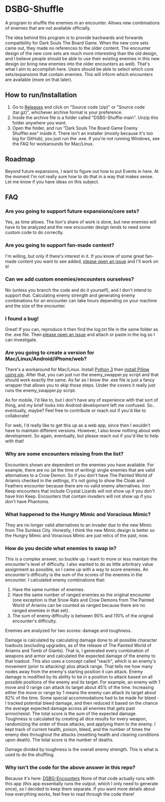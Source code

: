 # DSBG-Shuffle
A program to shuffle the enemies in an encounter.  Allows new combinations of enemies that are not available officially.

The idea behind this program is to provide backwards and forwards compatibility for Dark Souls The Board Game.  When the new core sets came out, they made no references to the older content. The encounter design of the new core sets are much more interesting than the old design, and I believe people should be able to use their existing enemies in this new design (or bring new enemies into the older encounters as well).  That's what I aim to accomplish here.  Users should be able to select which core sets/expansions that contain enemies.  This will inform which encounters are available (more on that later).



## How to run/Installation
1. Go to [Releases](https://github.com/DanDuhon/DSBG-Shuffle/releases) and click on "Source code (zip)" or "Source code (tar.gz)", whichever archive format is your preference.
2. Inside the archive file is a folder called "DSBG-Shuffle-main".  Unzip this folder anywhere you want.
3. Open the folder, and run "Dark Souls The Board Game Enemy Shuffler.exe" inside it.  There isn't an installer (mostly because it's too big for GitHub), you just run the .exe.  If you're not running Windows, see the FAQ for workarounds for Mac/Linux.


## Roadmap
Beyond future expansions, I want to figure out how to put Events in here.  At the moment I'm not really sure how to do that in a way that makes sense.  Let me know if you have ideas on this subject.


## FAQ
### Are you going to support future expansions/core sets?

Yes, as time allows.  The lion's share of work is done, but new enemies will have to be analyzed and the new encounter design tends to need some custom code to do correctly.

### Are you going to support fan-made content?

I'm willing, but only if there's interest in it.  If you know of some great fan-made content you want to see added, [please open an issue](https://github.com/DanDuhon/DSBG-Shuffle/issues) and I'll work on it!

### Can we add custom enemies/encounters ourselves?

No (unless you branch the code and do it yourself), and I don't intend to support that.  Calculating enemy strength and generating enemy combinations for an encounter can take hours depending on your machine and the size of the encounter.

### I found a bug!

Great!  If you can, reproduce it then find the log.txt file in the same folder as the .exe file.  Then [please open an issue](https://github.com/DanDuhon/DSBG-Shuffle/issues) and attach or paste in the log so I can investigate.

### Are you going to create a version for Mac/Linux/Android/iPhone/web?

There's a workaround for Mac/Linux.  Install [Python 3](https://www.python.org/downloads/) then [install Pillow using pip](https://pillow.readthedocs.io/en/stable/installation.html#basic-installation).  After that, you can just run the enemy_swapper.py script and that should work exactly the same.  As far as I know the .exe file is just a fancy wrapper that allows you to skip those steps.  Under the covers it really just runs the enemy_swapper.py script.

As for mobile, I'd like to, but I don't have any of experience with that sort of thing, and my brief looks into Android development left me confused.  So.. eventually, maybe?  Feel free to contribute or reach out if you'd like to collaborate!

For web, I'd really like to get this up as a web app, since then I wouldn't have to maintain different versions.  However, I also know nothing about web development.  So again, eventually, but please reach out if you'd like to help with that!

### Why are some encounters missing from the list?

Encounters shown are dependent on the enemies you have available.  For example, there are no (at the time of writing) single enemies that are valid alternatives to a Crow Demon.  So if you don't have The Painted World of Ariamis checked in the settings, it's not going to show the Cloak and Feathers encounter because there are no valid enemy alternatives.  Iron Keep encounters that include Crystal Lizards will not show up if you don't have Iron Keep.  Encounters that contain invaders will not show up if you don't have Phantoms.

### What happened to the Hungry Mimic and Voracious Mimic?

They are no longer valid alternatives to an invader due to the new Mimic from The Sunless City.  Honestly, I think the new Mimic design is better so the Hungry Mimic and Voracious Mimic are just relics of the past, now.

### How do you decide what enemies to swap in?

This is a complex answer, so buckle up.  I want to more or less maintain the encounter's level of difficulty.  I also wanted to do as little arbritrary value assignment as possible, so I came up with a way to score enemies.  An encounter's difficulty is the sum of the scores of the enemies in the encounter.  I calculated enemy combinations that:
  1. Have the same number of enemies.
  2. Have the same number of ranged enemies as the original encounter (one exception is that Snow Rats and Crow Demons from The Painted World of Ariamis can be counted as ranged because there are no ranged enemies in that set).
  3. The sum of enemy difficulty is between 90% and 110% of the original encounter's difficulty.

Enemies are analyzed for two scores: damage and toughness.

Damage is calculated by calculating damage done to all possible character loadouts (excluding upgrades, as of the release of The Painted World of Ariamis and Tomb of Giants).  That is, I generated every combination of weapons and armor and calculated the expected damage of the enemy to that loadout.  This also uses a concept called "reach", which is an enemy's movement (prior to attacking) plus attack range.  That tells me how many nodes away from the enemy's starting position it can attack.  Enemy damage is modified by its ability to be in a position to attack based on all possible positions of the enemy and its target.  For example, an enemy with 1 move and 0 range can attack its target about 45% of the time.  Increasing either the move or range by 1 means the enemy can attack its target about 82% of the time.  Some special accommodations had to be made for bleed - I tracked potential bleed damage, and then reduced it based on the chance the average expected damage across all enemies that gets past armor/resist.  The total score is the sum of the expected damage.
Toughness is calculated by creating all dice results for every weapon, randomizing the order of those attacks, and applying them to the enemy.  I kept track of current health, poison, bleed, and the number of times the enemy dies throughout the attacks (resetting health and clearing conditions upon death).  The total score is the number of deaths.

Damage divided by toughness is the overall enemy strength.  This is what is used to do the shuffling.

### Why isn't the code for the above answer in this repo?

Because it's here: [DSBG-Encounters](https://github.com/DanDuhon/DSBG-Encounters)
None of that code actually runs with this app (this app essentially runs the output, which I only need to generate once), so I decided to keep them separate.
If you want more details about how everything works, feel free to read through the code there!
